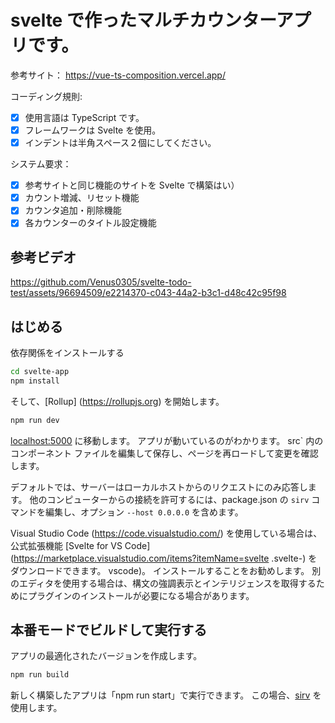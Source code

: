 # svelte で作ったマルチカウンターアプリです。

参考サイト：
https://vue-ts-composition.vercel.app/

コーディング規則:

- [x] 使用言語は TypeScript です。
- [x] フレームワークは Svelte を使用。
- [x] インデントは半角スペース２個にしてください。

システム要求：

- [x] 参考サイトと同じ機能のサイトを Svelte で構築はい）
- [x] カウント増減、リセット機能
- [x] カウンタ追加・削除機能
- [x] 各カウンターのタイトル設定機能

## 参考ビデオ

https://github.com/Venus0305/svelte-todo-test/assets/96694509/e2214370-c043-44a2-b3c1-d48c42c95f98



## はじめる

依存関係をインストールする

```bash
cd svelte-app
npm install
```

そして、[Rollup] (https://rollupjs.org) を開始します。

```bash
npm run dev
```

[localhost:5000](http://localhost:5000) に移動します。 アプリが動いているのがわかります。 src` 内のコンポーネント ファイルを編集して保存し、ページを再ロードして変更を確認します。

デフォルトでは、サーバーはローカルホストからのリクエストにのみ応答します。 他のコンピューターからの接続を許可するには、package.json の `sirv` コマンドを編集し、オプション `--host 0.0.0.0` を含めます。

Visual Studio Code (https://code.visualstudio.com/) を使用している場合は、公式拡張機能 [Svelte for VS Code](https://marketplace.visualstudio.com/items?itemName=svelte .svelte-) をダウンロードできます。 vscode)。 インストールすることをお勧めします。 別のエディタを使用する場合は、構文の強調表示とインテリジェンスを取得するためにプラグインのインストールが必要になる場合があります。

## 本番モードでビルドして実行する

アプリの最適化されたバージョンを作成します。

```bash
npm run build
```

新しく構築したアプリは「npm run start」で実行できます。 この場合、[sirv](https://github.com/lukeed/sirv) を使用します。
